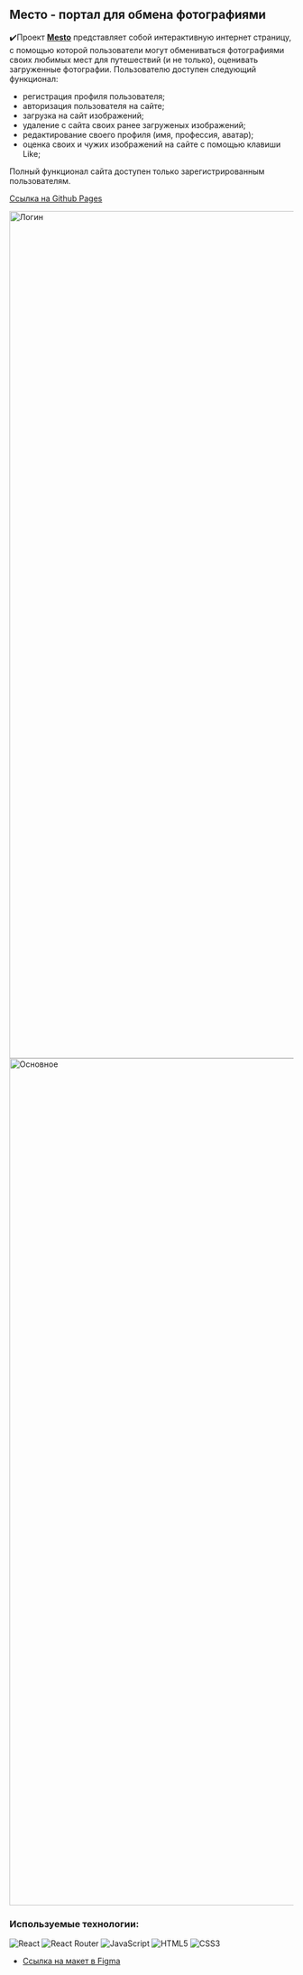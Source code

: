## Место - портал для обмена фотографиями

✔️Проект [**Mesto**](https://mikhailyandex.github.io/react-mesto-auth/) представляет собой интерактивную интернет страницу, с помощью которой пользователи могут обмениваться фотографиями своих любимых мест для путешествий (и не только), оценивать загруженные фотографии. 
Пользователю доступен следующий функционал:
- регистрация профиля пользователя;
- авторизация пользователя на сайте;
- загрузка на сайт изображений;
- удаление с сайта своих ранее загруженых изображений;
- редактирование своего профиля (имя, профессия, аватар);
- оценка своих и чужих изображений на сайте с помощью клавиши Like;

Полный функционал сайта доступен только зарегистрированным пользователям.

[Ссылка на Github Pages](https://mikhailyandex.github.io/react-mesto-auth/)

<img width="1503" alt="Логин" src="https://user-images.githubusercontent.com/114576286/230060292-086a69ee-0910-4cd5-9d6c-2e25b0323fcb.png">

<img width="1503" alt="Основное" src="https://user-images.githubusercontent.com/114576286/230060301-78265316-1c72-4a4b-89af-22c813ad59fa.png">

### Используемые технологии:
![React](https://img.shields.io/badge/react-%2320232a.svg?style=for-the-badge&logo=react&logoColor=%2361DAFB)
![React Router](https://img.shields.io/badge/React_Router-CA4245?style=for-the-badge&logo=react-router&logoColor=white)
![JavaScript](https://img.shields.io/badge/javascript-%23323330.svg?style=for-the-badge&logo=javascript&logoColor=%23F7DF1E)
![HTML5](https://img.shields.io/badge/html5-%23E34F26.svg?style=for-the-badge&logo=html5&logoColor=white) 
![CSS3](https://img.shields.io/badge/css3-%231572B6.svg?style=for-the-badge&logo=css3&logoColor=white) 
 
* [Ссылка на макет в Figma](https://www.figma.com/file/5H3gsn5lIGPwzBPby9jAOo/JavaScript.-Sprint-12?node-id=0-1&t=A0DuF7agNYuCr5jN-0)
